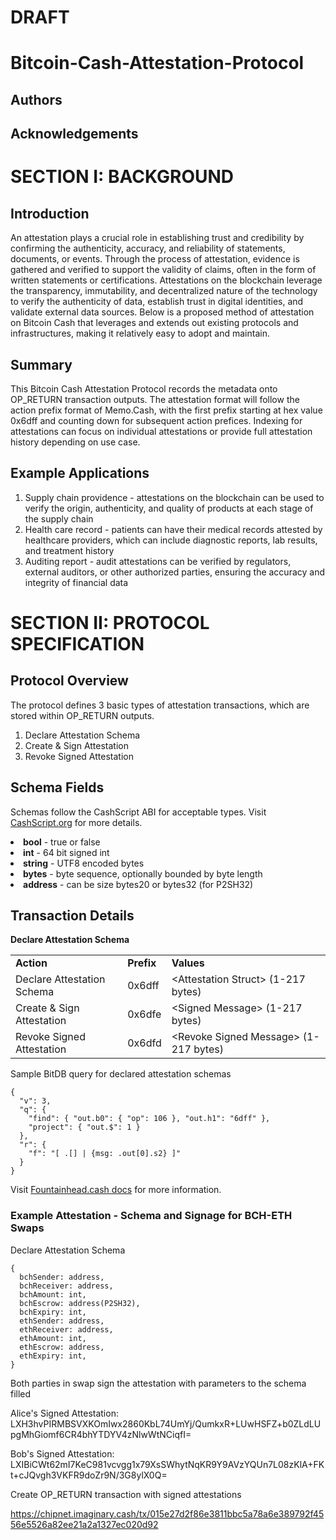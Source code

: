 # DRAFT
# Bitcoin-Cash-Attestation-Protocol

## Authors

## Acknowledgements

# SECTION I: BACKGROUND
## Introduction
An attestation plays a crucial role in establishing trust and credibility by confirming the authenticity, accuracy, and reliability of statements, documents, or events. Through the process of attestation, evidence is gathered and verified to support the validity of claims, often in the form of written statements or certifications. Attestations on the blockchain leverage the transparency, immutability, and decentralized nature of the technology to verify the authenticity of data, establish trust in digital identities, and validate external data sources. Below is a proposed method of attestation on Bitcoin Cash that leverages and extends out existing protocols and infrastructures, making it relatively easy to adopt and maintain.

## Summary
This Bitcoin Cash Attestation Protocol records the metadata onto OP_RETURN transaction outputs. The attestation format will follow the action prefix format of Memo.Cash, with the first prefix starting at hex value 0x6dff and counting down for subsequent action prefices. Indexing for attestations can focus on individual attestations or provide full attestation history depending on use case.

## Example Applications
1) Supply chain providence - attestations on the blockchain can be used to verify the origin, authenticity, and quality of products at each stage of the supply chain
2) Health care record - patients can have their medical records attested by healthcare providers, which can include diagnostic reports, lab results, and treatment history
3) Auditing report - audit attestations can be verified by regulators, external auditors, or other authorized parties, ensuring the accuracy and integrity of financial data

# SECTION II: PROTOCOL SPECIFICATION
## Protocol Overview
The protocol defines 3 basic types of attestation transactions, which are stored within OP_RETURN outputs. 
1) Declare Attestation Schema
2) Create & Sign Attestation
3) Revoke Signed Attestation

## Schema Fields
Schemas follow the CashScript ABI for acceptable types. Visit [CashScript.org](https://cashscript.org/docs/language/types) for more details.
<li><b>bool</b> - true or false</li>
<li><b>int</b> - 64 bit signed int</li>
<li><b>string</b> - UTF8 encoded bytes</li>
<li><b>bytes</b> - byte sequence, optionally bounded by byte length</li>
<li><b>address</b> - can be size bytes20 or bytes32 (for P2SH32)</li>

## Transaction Details
<b>Declare Attestation Schema</b>

<table>
  <tr>
    <td><b>Action</b></td>
    <td><b>Prefix</b></td>
    <td><b>Values</b></td>
  </tr>
  <tr>
    <td>Declare Attestation Schema</td>
    <td>0x6dff</td>
    <td>&lt;Attestation Struct&gt; (1-217 bytes)</td>
  </tr>
  <tr>
    <td>Create & Sign Attestation</td>
    <td>0x6dfe</td>
    <td>&lt;Signed Message&gt; (1-217 bytes)</td>
  </tr>
  <tr>
    <td>Revoke Signed Attestation</td>
    <td>0x6dfd</td>
    <td>&lt;Revoke Signed Message&gt; (1-217 bytes)</td>
  </tr>
</table>


Sample BitDB query for declared attestation schemas
```
{
  "v": 3,
  "q": {
    "find": { "out.b0": { "op": 106 }, "out.h1": "6dff" },
    "project": { "out.$": 1 }
  },
  "r": {
    "f": "[ .[] | {msg: .out[0].s2} ]"
  }
}
```
Visit [Fountainhead.cash docs](https://docs.fountainhead.cash/docs/bitdb) for more information.


### Example Attestation - Schema and Signage for BCH-ETH Swaps
Declare Attestation Schema
```
{
  bchSender: address,
  bchReceiver: address,
  bchAmount: int,
  bchEscrow: address(P2SH32),
  bchExpiry: int,
  ethSender: address,
  ethReceiver: address,
  ethAmount: int,
  ethEscrow: address,
  ethExpiry: int,
}
```
Both parties in swap sign the attestation with parameters to the schema filled

Alice's Signed Attestation: LXH3hvPIRMBSVXKOmIwx2860KbL74UmYj/QumkxR+LUwHSFZ+b0ZLdLUpgMhGiomf6CR4bhYTDYV4zNlwWtNCiqfI=

Bob's Signed Attestation: LXIBiCWt62mI7KeC981vcvgg1x79XsSWhytNqKR9Y9AVzYQUn7L08zKlA+FKt+cJQvgh3VKFR9doZr9N/3G8ylX0Q=

Create OP_RETURN transaction with signed attestations

https://chipnet.imaginary.cash/tx/015e27d2f86e3811bbc5a78a6e389792f4556e5526a82ee21a2a1327ec020d92
